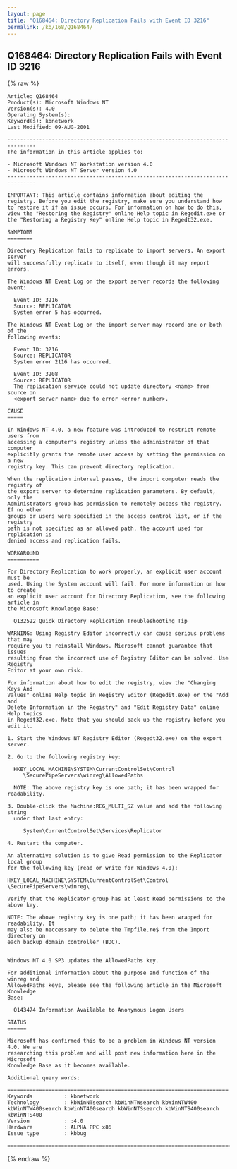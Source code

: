 ```yaml
---
layout: page
title: "Q168464: Directory Replication Fails with Event ID 3216"
permalink: /kb/168/Q168464/
---
```


## Q168464: Directory Replication Fails with Event ID 3216

{% raw %}

	Article: Q168464
	Product(s): Microsoft Windows NT
	Version(s): 4.0
	Operating System(s): 
	Keyword(s): kbnetwork
	Last Modified: 09-AUG-2001
	
	-------------------------------------------------------------------------------
	The information in this article applies to:
	
	- Microsoft Windows NT Workstation version 4.0 
	- Microsoft Windows NT Server version 4.0 
	-------------------------------------------------------------------------------
	
	IMPORTANT: This article contains information about editing the registry. Before you edit the registry, make sure you understand how to restore it if an issue occurs. For information on how to do this, view the "Restoring the Registry" online Help topic in Regedit.exe or the "Restoring a Registry Key" online Help topic in Regedt32.exe.
	
	SYMPTOMS
	========
	
	Directory Replication fails to replicate to import servers. An export server
	will successfully replicate to itself, even though it may report errors.
	
	The Windows NT Event Log on the export server records the following event:
	
	  Event ID: 3216
	  Source: REPLICATOR
	  System error 5 has occurred.
	
	The Windows NT Event Log on the import server may record one or both of the
	following events:
	
	  Event ID: 3216
	  Source: REPLICATOR
	  System error 2116 has occurred.
	
	  Event ID: 3208
	  Source: REPLICATOR
	  The replication service could not update directory <name> from source on
	  <export server name> due to error <error number>.
	
	CAUSE
	=====
	
	In Windows NT 4.0, a new feature was introduced to restrict remote users from
	accessing a computer's registry unless the administrator of that computer
	explicitly grants the remote user access by setting the permission on a new
	registry key. This can prevent directory replication.
	
	When the replication interval passes, the import computer reads the registry of
	the export server to determine replication parameters. By default, only the
	Administrators group has permission to remotely access the registry. If no other
	groups or users were specified in the access control list, or if the registry
	path is not specified as an allowed path, the account used for replication is
	denied access and replication fails.
	
	WORKAROUND
	==========
	
	For Directory Replication to work properly, an explicit user account must be
	used. Using the System account will fail. For more information on how to create
	an explicit user account for Directory Replication, see the following article in
	the Microsoft Knowledge Base:
	
	  Q132522 Quick Directory Replication Troubleshooting Tip
	
	WARNING: Using Registry Editor incorrectly can cause serious problems that may
	require you to reinstall Windows. Microsoft cannot guarantee that issues
	resulting from the incorrect use of Registry Editor can be solved. Use Registry
	Editor at your own risk.
	
	For information about how to edit the registry, view the "Changing Keys And
	Values" online Help topic in Registry Editor (Regedit.exe) or the "Add and
	Delete Information in the Registry" and "Edit Registry Data" online Help topics
	in Regedt32.exe. Note that you should back up the registry before you edit it.
	
	1. Start the Windows NT Registry Editor (Regedt32.exe) on the export server.
	
	2. Go to the following registry key:
	
	  HKEY_LOCAL_MACHINE\SYSTEM\CurrentControlSet\Control
	     \SecurePipeServers\winreg\AllowedPaths
	
	  NOTE: The above registry key is one path; it has been wrapped for readability.
	
	3. Double-click the Machine:REG_MULTI_SZ value and add the following string
	  under that last entry:
	
	     System\CurrentControlSet\Services\Replicator
	
	4. Restart the computer.
	
	An alternative solution is to give Read permission to the Replicator local group
	for the following key (read or write for Windows 4.0):
	
	HKEY_LOCAL_MACHINE\SYSTEM\CurrentControlSet\Control
	\SecurePipeServers\winreg\ 
	
	Verify that the Replicator group has at least Read permissions to the above key.
	
	NOTE: The above registry key is one path; it has been wrapped for readability. It
	may also be neccessary to delete the Tmpfile.re$ from the Import directory on
	each backup domain controller (BDC).
	
	
	Windows NT 4.0 SP3 updates the AllowedPaths key.
	
	For additional information about the purpose and function of the winreg and
	AllowedPaths keys, please see the following article in the Microsoft Knowledge
	Base:
	
	  Q143474 Information Available to Anonymous Logon Users
	
	STATUS
	======
	
	Microsoft has confirmed this to be a problem in Windows NT version 4.0. We are
	researching this problem and will post new information here in the Microsoft
	Knowledge Base as it becomes available.
	
	Additional query words:
	
	======================================================================
	Keywords          : kbnetwork 
	Technology        : kbWinNTsearch kbWinNTWsearch kbWinNTW400 kbWinNTW400search kbWinNT400search kbWinNTSsearch kbWinNTS400search kbWinNTS400
	Version           : :4.0
	Hardware          : ALPHA PPC x86
	Issue type        : kbbug
	
	=============================================================================
	

{% endraw %}
